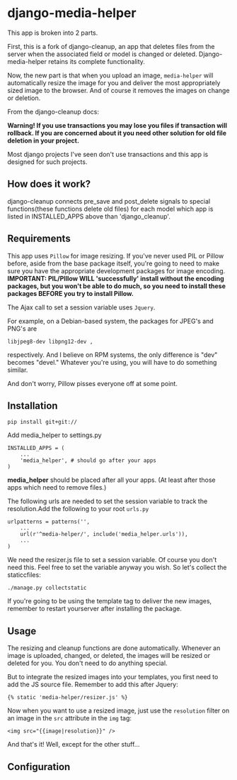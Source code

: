 # django-media-helper

This app is broken into 2 parts.

First, this is a fork of django-cleanup, an app that deletes files from the server when the
associated field or model is changed or deleted. Django-media-helper retains its complete 
functionality.

Now, the new part is that when you upload an image, `media-helper` will automatically resize the image for you
and deliver the most appropriately sized image to the browser. And of course it removes the
images on change or deletion.

From the django-cleanup docs:

**Warning! If you use transactions you may lose you files if transaction will rollback. 
If you are concerned about it you need other solution for old file deletion in your project.**

Most django projects I've seen don't use transactions and this app is designed for such projects.

## How does it work?

django-cleanup connects pre_save and post_delete signals to special functions(these functions 
delete old files) for each model which app is listed in INSTALLED_APPS above than 'django_cleanup'.

## Requirements

This app uses `Pillow` for image resizing.  If you've never used PIL or Pillow before, aside from
the base package itself, you're going to need to make sure you have the appropriate development packages
for image encoding.  **IMPORTANT:  PIL/PIllow WILL 'successfully' install without the encoding
packages, but you won't be able to do much, so you need to install these packages BEFORE you
try to install Pillow.**

The Ajax call to set a session variable uses `Jquery`.

For example, on a Debian-based system, the packages for JPEG's and PNG's are

    libjpeg8-dev libpng12-dev ,

respectively.  And I believe on RPM systems, the only difference is "dev" becomes "devel."  Whatever 
you're using, you will have to do something similar.  

And don't worry, Pillow pisses everyone off at some point.


## Installation
    
    pip install git+git://

Add media_helper to settings.py

    INSTALLED_APPS = (
        ...
        'media_helper', # should go after your apps
    )

**media_helper** should be placed after all your apps. (At least after those apps which need to remove files.)


The following urls are needed to set the session variable to track the resolution.Add the following to 
your root `urls.py`

    urlpatterns = patterns('',
        ...
        url(r'^media-helper/', include('media_helper.urls')),
        ...
    )

We need the resizer.js file to set a session variable.  Of course you don't need this.  Feel free to set the
variable anyway you wish. So let's collect the staticcfiles:

    ./manage.py collectstatic

If you're going to be using the template tag to deliver the new images, remember to restart yourserver after installing the package.

## Usage

The resizing and cleanup functions are done automatically.  Whenever an image is uploaded, changed, or deleted, the images will be resized or deleted for you.  You don't need to do anything special.

But to integrate the resized images into your templates, you first need to add the JS source file.  Remember to add this after Jquery:

    {% static 'media-helper/resizer.js' %}

Now when you want to use a resized image, just use the `resolution` filter on an image in the `src` attribute in the `img` tag:

    <img src="{{image|resolution}}" />

And that's it! Well, except for the other stuff...

## Configuration


